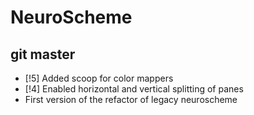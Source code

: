 # NeuroScheme

## git master
* [!5] Added scoop for color mappers
* [!4] Enabled horizontal and vertical splitting of panes
* First version of the refactor of legacy neuroscheme

